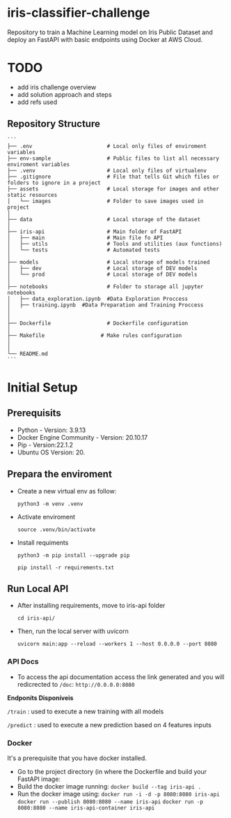 # iris-classifier-challenge
Repository to train a Machine Learning model on Iris Public Dataset and deploy an FastAPI with basic endpoints using Docker at AWS Cloud.

# TODO

- add iris challenge overview
- add solution approach and steps
- add refs used



## Repository Structure

    ```
    ├── .env                        # Local only files of enviroment variables
    ├── env-sample                  # Public files to list all necessary enviroment variables
    ├── .venv                       # Local only files of virtualenv 
    ├── .gitignore                  # File that tells Git which files or folders to ignore in a project
    ├── assets                      # Local storage for images and other static resources
    │   └── images                  # Folder to save images used in project 
    │
    ├── data                        # Local storage of the dataset
    │
    ├── iris-api                    # Main folder of FastAPI 
    │   ├── main                    # Main file fo API
    │   ├── utils                   # Tools and utilities (aux functions)
    │   └── tests                   # Automated tests 
    │   
    ├── models                      # Local storage of models trained 
    │   ├── dev                     # Local storage of DEV models  
    │   └── prod                    # Local storage of DEV models  
    │
    ├── notebooks                   # Folder to storage all jupyter notebooks
    │   ├── data_exploration.ipynb  #Data Exploration Proccess
    │   ├── training.ipynb  #Data Preparation and Training Proccess
    │ 
    │
    ├── Dockerfile                  # Dockerfile configuration
    │
    ├── Makefile                  # Make rules configuration
    │
    │
    └── README.md
    ```

# Initial Setup

## Prerequisits

- Python - Version: 3.9.13
- Docker Engine Community - Version: 20.10.17
- Pip - Version:22.1.2
- Ubuntu OS Version: 20.


## Prepara the enviroment

- Create a new virtual env as follow:
    
    `python3 -m venv .venv`

- Activate enviroment
    
    `source .venv/bin/activate`

- Install requiments
    
    `python3 -m pip install --upgrade pip`

    `pip install -r requirements.txt`


## Run Local API

- After installing requirements, move to iris-api folder

    `cd iris-api/`

- Then, run the local server with uvicorn

    `uvicorn main:app --reload --workers 1 --host 0.0.0.0 --port 8080`


### API Docs

- To access the api documentation access the link generated and you will redicrected to `/doc`:
    `http://0.0.0.0:8080`

**Endponits Disponíveis**

`/train` : used to execute a new training with all models

`/predict` :   used to execute a new prediction based on 4 features inputs


### Docker

It's a prerequisite that you have docker installed.
- Go to the project directory (in where the Dockerfile and build your FastAPI image:
- Build the docker image running:
    `docker build --tag iris-api .`
- Run the docker image using:
    `docker run -i -d -p 8080:8080 iris-api`
    `docker run --publish 8080:8080 --name iris-api`
    `docker run -p 8080:8080 --name iris-api-container iris-api`


